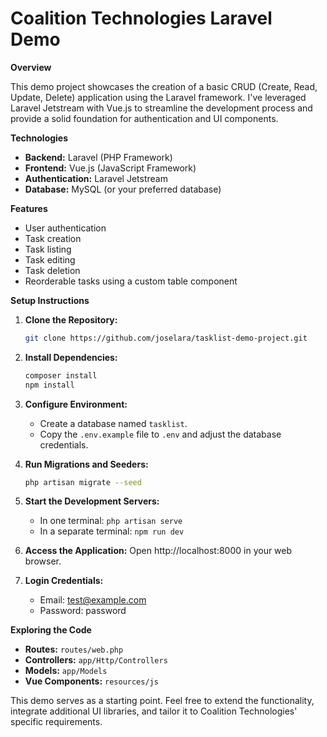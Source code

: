# Coalition Technologies Laravel Demo

**Overview**

This demo project showcases the creation of a basic CRUD (Create, Read, Update, Delete) application using the Laravel framework. I've leveraged Laravel Jetstream with Vue.js to streamline the development process and provide a solid foundation for authentication and UI components.

**Technologies**

-   **Backend:** Laravel (PHP Framework)
-   **Frontend:** Vue.js (JavaScript Framework)
-   **Authentication:** Laravel Jetstream
-   **Database:** MySQL (or your preferred database)

**Features**

-   User authentication
-   Task creation
-   Task listing
-   Task editing
-   Task deletion
-   Reorderable tasks using a custom table component

**Setup Instructions**

1. **Clone the Repository:**

    ```bash
    git clone https://github.com/joselara/tasklist-demo-project.git
    ```

2. **Install Dependencies:**

    ```bash
    composer install
    npm install
    ```

3. **Configure Environment:**

    - Create a database named `tasklist`.
    - Copy the `.env.example` file to `.env` and adjust the database credentials.

4. **Run Migrations and Seeders:**

    ```bash
    php artisan migrate --seed
    ```

5. **Start the Development Servers:**

    - In one terminal: `php artisan serve`
    - In a separate terminal: `npm run dev`

6. **Access the Application:**
   Open http://localhost:8000 in your web browser.

7. **Login Credentials:**
    - Email: test@example.com
    - Password: password

**Exploring the Code**

-   **Routes:** `routes/web.php`
-   **Controllers:** `app/Http/Controllers`
-   **Models:** `app/Models`
-   **Vue Components:** `resources/js`

This demo serves as a starting point. Feel free to extend the functionality, integrate additional UI libraries, and tailor it to Coalition Technologies' specific requirements.
